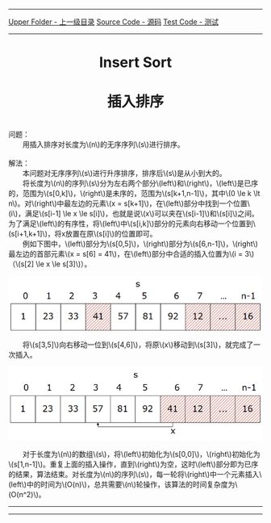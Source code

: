 <script type="text/javascript" async src="//cdn.bootcss.com/mathjax/2.7.0/MathJax.js?config=TeX-AMS-MML_HTMLorMML"></script>
<script type="text/javascript" async src="https://cdnjs.cloudflare.com/ajax/libs/mathjax/2.7.1/MathJax.js?config=TeX-MML-AM_CHTML"></script>


--------
[Upper Folder - 上一级目录](../)
[Source Code - 源码](https://zhaochenyou@github.com/Way-to-Algorithm/blob/master/src/Sort/InsertSort.hpp)
[Test Code - 测试](https://zhaochenyou@github.com/Way-to-Algorithm/blob/master/src/Sort/InsertSort.cpp)


--------

<div>
<h1 align="center"> Insert Sort </h1>
<h1 align="center"> 插入排序 </h1>
<br>
问题：<br>
&emsp;&emsp;用插入排序对长度为\(n\)的无序序列\(s\)进行排序。<br>
<br>
解法：<br>
&emsp;&emsp;本问题对无序序列\(s\)进行升序排序，排序后\(s\)是从小到大的。<br>
&emsp;&emsp;将长度为\(n\)的序列\(s\)分为左右两个部分\(left\)和\(right\)，\(left\)是已序的，范围为\(s[0,k]\)，\(right\)是未序的，范围为\(s[k+1,n-1]\)，其中\(0 \le k \lt n\)。对\(right\)中最左边的元素\(x = s[k+1]\)，在\(left\)部分中找到一个位置\(i\)，满足\(s[i-1] \le x \le s[i]\)，也就是说\(x\)可以夹在\(s[i-1]\)和\(s[i]\)之间。为了满足\(left\)的有序性，将\(left\)中\(s[i,k]\)部分的元素向右移动一个位置到\(s[i+1,k+1]\)，将x放置在原\(s[i]\)的位置即可。<br>
&emsp;&emsp;例如下图中，\(left\)部分为\(s[0,5]\)，\(right\)部分为\(s[6,n-1]\)，\(right\)最左边的首部元素\(x = s[6] = 41\)，在\(left\)部分中合适的插入位置为\(i = 3\)（\(s[2] \le x \le s[3]\)）。<br>
<p align="center"><img src="../res/InsertSort1.png" /></p>
&emsp;&emsp;将\(s[3,5]\)向右移动一位到\(s[4,6]\)，将原\(x\)移动到\(s[3]\)，就完成了一次插入。<br>
<p align="center"><img src="../res/InsertSort2.png" /></p>
&emsp;&emsp;对于长度为\(n\)的数组\(s\)，将\(left\)初始化为\(s[0,0]\)，\(right\)初始化为\(s[1,n-1]\)。重复上面的插入操作，直到\(right\)为空，这时\(left\)部分即为已序的结果，算法结束。对长度为\(n\)的序列\(s\)，每一轮将\(right\)中一个元素插入\(left\)中的时间为\(O(n)\)，总共需要\(n\)轮操作，该算法的时间复杂度为\(O(n^2)\)。<br>
</div>


--------
--------
